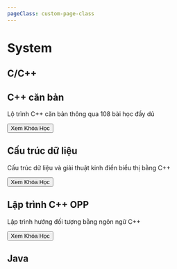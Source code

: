 ```yaml
---
pageClass: custom-page-class
---
```

# System

## C/C++

<main class="zencourse">
  <div class="zencard animate__animated" style='background-image: url(/images/docs/course/system/1/1.png);'>
    <div class="content">
      <h2 class="zentitle">C++ căn bản</h2>
      <p class="copy">Lộ trình C++ căn bản thông qua 108 bài học đầy dủ</p>
      <a href="/course/system/c/1/1.html" target=”_blank”><button class="zenbtn">Xem Khóa Học</button></a>
    </div>
  </div>
    <div class="zencard animate__animated" style="background-image: url(/images/docs/course/system/1/2.png);">
      <div class="content">
        <h2 class="zentitle">Cấu trúc dữ liệu</h2>
        <p class="copy">Cấu trúc dữ liệu và giải thuật kinh điển biểu thị bằng C++</p>
        <a href="/course/system/c/2/1.html" target=”_blank”><button class="zenbtn">Xem Khóa Học</button></a>
      </div>
    </div>
    <div class="zencard animate__animated" style="background-image: url(/images/docs/course/system/1/3.png);">
      <div class="content">
        <h2 class="zentitle">Lập trình C++ OPP</h2>
        <p class="copy">Lập trình hướng đối tượng bằng ngôn ngữ C++</p>
        <a href="/course/system/c/3/1.html" target=”_blank”><button class="zenbtn">Xem Khóa Học</button></a>
      </div>
    </div>
</main>

## Java

 
 <comment/> 
 